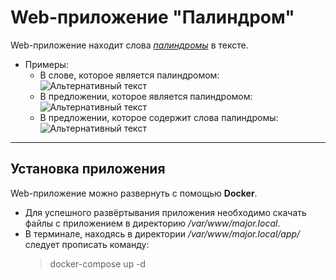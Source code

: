 # Web-приложение "__Палиндром__"

Web-приложение находит слова _[палиндромы](https://en.wikipedia.org/wiki/Palindrome "что это такое?")_ в тексте.
+ Примеры:
  + В слове, которое является палиндромом:
    ![Альтернативный текст](https://i.ibb.co/k6KHnkR/Screenshot-from-2021-07-30-19-33-12.png "Довод")
  + В предложении, которое является палиндромом:
    ![Альтернативный текст](https://i.ibb.co/vHy7WTT/Screenshot-from-2021-07-30-19-32-23.png "А роза упала на лапу Азора")
  + В предложении, которое содержит слова палиндромы:
    ![Альтернативный текст](https://i.ibb.co/X2kFH50/Screenshot-from-2021-07-30-19-33-49.png "Дед и казак пошли и сделали заказ")

---

## Установка приложения

Web-приложение можно развернуть с помощью __Docker__. 
+ Для успешного развёртывания приложения необходимо скачать файлы с приложением в директорию _/var/www/major.local_.
+ В терминале, находясь в директории _/var/www/major.local/app/_ следует прописать команду:
  > docker-compose up -d
